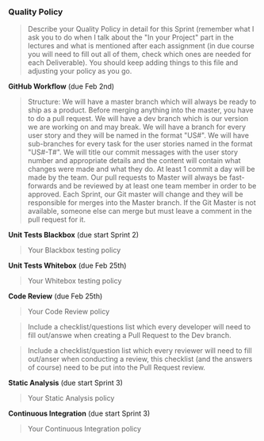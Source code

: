 ### Quality Policy
> Describe your Quality Policy in detail for this Sprint (remember what I ask you to do when I talk about the "In your Project" part in the lectures and what is mentioned after each assignment (in due course you will need to fill out all of them, check which ones are needed for each Deliverable). You should keep adding things to this file and adjusting your policy as you go.

**GitHub Workflow** (due Feb 2nd)
  > Structure: We will have a master branch which will always be ready to ship as a product. Before merging anything into the master, you have to do a pull request. We will have a dev branch which is our version we are working on and may break. We will have a branch for every user story and they will be named in the format "US#". We will have sub-branches for every task for the user stories named in the format "US#-T#". We will title our commit messages with the user story number and appropriate details and the content will contain what changes were made and what they do. At least 1 commit a day will be made by the team. Our pull requests to Master will always be fast-forwards and be reviewed by at least one team member in order to be approved. Each Sprint, our Git master will change and they will be responsible for merges into the Master branch. If the Git Master is not available, someone else can merge but must leave a comment in the pull request for it.

**Unit Tests Blackbox** (due start Sprint 2)
  > Your Blackbox testing policy 

 **Unit Tests Whitebox** (due Feb 25th)
  > Your Whitebox testing policy 

**Code Review** (due Feb 25th)
  > Your Code Review policy   

  > Include a checklist/questions list which every developer will need to fill out/answe when creating a Pull Request to the Dev branch. 

  > Include a checklist/question list which every reviewer will need to fill out/anser when conducting a review, this checklist (and the answers of course) need to be put into the Pull Request review.

**Static Analysis**  (due start Sprint 3)
  > Your Static Analysis policy   

**Continuous Integration**  (due start Sprint 3)
  > Your Continuous Integration policy
